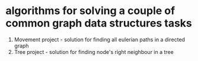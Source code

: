 # algorithms for solving a couple of common graph data structures tasks
1. Movement project - solution for finding all eulerian paths in a directed graph
2. Tree project - solution for finding node's right neighbour in a tree
